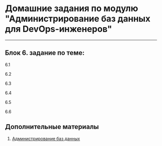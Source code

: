 # Домашние задания по модулю "Администрирование баз данных для DevOps-инженеров"
***
## Блок 6. задание по теме:

 6.1

 6.2

 6.3

 6.4 

 6.5

 6.6

## Дополнительные материалы
 1. [Администрирование баз данных](https://github.com/netology-code/virt-homeworks/tree/virt-11/additional)
